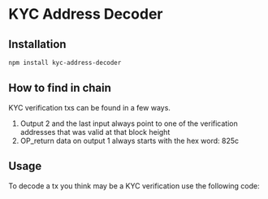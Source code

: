# KYC Address Decoder



## Installation
``` bash
npm install kyc-address-decoder
```

## How to find in chain
KYC verification txs can be found in a few ways.
1) Output 2 and the last input always point to one of the verification addresses that was valid at that block height
2) OP_return data on output 1 always starts with the hex word: 825c

## Usage
To decode a tx you think may be a KYC verification use the following code:

